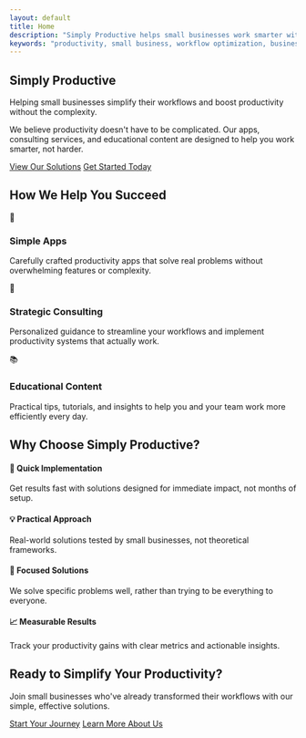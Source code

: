 ```yaml
---
layout: default
title: Home
description: "Simply Productive helps small businesses work smarter with productivity apps, consulting services, and educational content. Simplify your workflows without the complexity."
keywords: "productivity, small business, workflow optimization, business consulting, productivity apps, business efficiency"
---
```


<!-- Hero Section -->
<section class="hero">
  <h1>Simply Productive</h1>
  <p class="hero-subtitle">Helping small businesses simplify their workflows and boost productivity without the complexity.</p>
  <p class="hero-description">We believe productivity doesn't have to be complicated. Our apps, consulting services, and educational content are designed to help you work smarter, not harder.</p>
  
  <div class="button-container">
    <a href="/products" class="button-link primary">View Our Solutions</a>
    <a href="/contact" class="button-link secondary">Get Started Today</a>
  </div>
</section>

<!-- Services Overview -->
<section class="services-overview">
  <h2>How We Help You Succeed</h2>
  <div class="services-grid">
    <div class="service-card">
      <div class="service-icon">📱</div>
      <h3>Simple Apps</h3>
      <p>Carefully crafted productivity apps that solve real problems without overwhelming features or complexity.</p>
    </div>
    <div class="service-card">
      <div class="service-icon">🎯</div>
      <h3>Strategic Consulting</h3>
      <p>Personalized guidance to streamline your workflows and implement productivity systems that actually work.</p>
    </div>
    <div class="service-card">
      <div class="service-icon">📚</div>
      <h3>Educational Content</h3>
      <p>Practical tips, tutorials, and insights to help you and your team work more efficiently every day.</p>
    </div>
  </div>
</section>

<!-- Benefits Section -->
<section class="benefits">
  <h2>Why Choose Simply Productive?</h2>
  <div class="benefits-grid">
    <div class="benefit-item">
      <h4>🚀 Quick Implementation</h4>
      <p>Get results fast with solutions designed for immediate impact, not months of setup.</p>
    </div>
    <div class="benefit-item">
      <h4>💡 Practical Approach</h4>
      <p>Real-world solutions tested by small businesses, not theoretical frameworks.</p>
    </div>
    <div class="benefit-item">
      <h4>🎯 Focused Solutions</h4>
      <p>We solve specific problems well, rather than trying to be everything to everyone.</p>
    </div>
    <div class="benefit-item">
      <h4>📈 Measurable Results</h4>
      <p>Track your productivity gains with clear metrics and actionable insights.</p>
    </div>
  </div>
</section>

<!-- Call to Action -->
<section class="cta">
  <h2>Ready to Simplify Your Productivity?</h2>
  <p>Join small businesses who've already transformed their workflows with our simple, effective solutions.</p>
  <div class="button-container">
    <a href="/contact" class="button-link primary">Start Your Journey</a>
    <a href="/about" class="button-link">Learn More About Us</a>
  </div>
</section>
